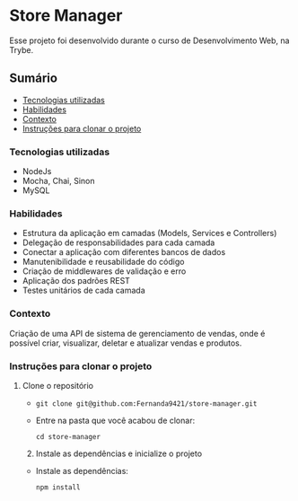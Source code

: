 # Store Manager

Esse projeto foi desenvolvido durante o curso de Desenvolvimento Web, na Trybe.



## Sumário

- [Tecnologias utilizadas](#tecnologias-utilizadas)
- [Habilidades](#habilidades)
- [Contexto](#contexto)
- [Instruções para clonar o projeto](#instruções-para-clonar-o-projeto)



### Tecnologias utilizadas

- NodeJs
- Mocha, Chai, Sinon
- MySQL



### Habilidades

- Estrutura da aplicação em camadas (Models, Services e Controllers)
- Delegação de responsabilidades para cada camada
- Conectar a aplicação com diferentes bancos de dados
- Manutenibilidade e reusabilidade do código
- Criação de middlewares de validação e erro
- Aplicação dos padrões REST
- Testes unitários de cada camada



### Contexto

Criação de uma API de sistema de gerenciamento de vendas, onde é possível criar, visualizar, deletar e atualizar vendas e produtos.



### Instruções para clonar o projeto

1. Clone o repositório

   - `git clone git@github.com:Fernanda9421/store-manager.git`

   - Entre na pasta que você acabou de clonar:

     `cd store-manager`

   2. Instale as dependências e inicialize o projeto

     * Instale as dependências:

       `npm install`

